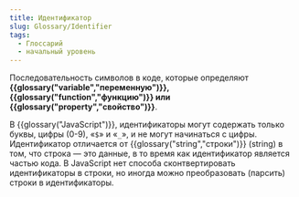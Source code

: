 ```yaml
---
title: Идентификатор
slug: Glossary/Identifier
tags:
  - Глоссарий
  - начальный уровень
---
```


Последовательность символов в коде, которые определяют **{{glossary("variable","переменную")}}, {{glossary("function","функцию")}} или {{glossary("property","свойство")}}**.

В {{glossary("JavaScript")}}, идентификаторы могут содержать только буквы, цифры (0-9), «`$`» и «`_`», и не могут начинаться с цифры. Идентификатор отличается от {{glossary("string","строки")}} (string) в том, что строка — это данные, в то время как идентификатор является частью кода. В JavaScript нет способа сконтвертировать идентификаторы в строки, но иногда можно преобразовать (парсить) строки в идентификаторы.
